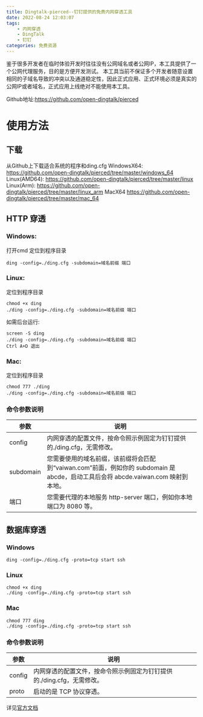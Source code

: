 ```yaml
---
title: Dingtalk-pierced--钉钉提供的免费内网穿透工具
date: 2022-08-24 12:03:07
tags:
	- 内网穿透
	- DingTalk
	- 钉钉
categories: 免费资源
---
```

鉴于很多开发者在临时体验开发时往往没有公网域名或者公网IP，本工具提供了一个公网代理服务，目的是方便开发测试。
本工具当前不保证多个开发者随意设置相同的子域名导致的冲突以及通道稳定性，因此正式应用、正式环境必须是真实的公网IP或者域名，正式应用上线绝对不能使用本工具。
<!--more-->
Github地址:https://github.com/open-dingtalk/pierced
# 使用方法
## 下载
从Github上下载适合系统的程序和ding.cfg
WindowsX64:
https://github.com/open-dingtalk/pierced/tree/master/windows_64
Linux(AMD64):
https://github.com/open-dingtalk/pierced/tree/master/linux
Linux(Arm):
https://github.com/open-dingtalk/pierced/tree/master/linux_arm
MacX64
https://github.com/open-dingtalk/pierced/tree/master/mac_64

## HTTP 穿透
### Windows:
打开cmd 定位到程序目录
```
ding -config=./ding.cfg -subdomain=域名前缀 端口
```

### Linux:
定位到程序目录
```
chmod +x ding
./ding -config=./ding.cfg -subdomain=域名前缀 端口
```
如需后台运行:
```
screen -S ding
./ding -config=./ding.cfg -subdomain=域名前缀 端口
Ctrl A+D 退出
```
### Mac:
定位到程序目录
```
chmod 777 ./ding
./ding -config=./ding.cfg -subdomain=域名前缀 端口
```
### 命令参数说明
|参数	|说明|
|---|---|
|config|内网穿透的配置文件，按命令照示例固定为钉钉提供的./ding.cfg，无需修改。|
|subdomain|您需要使用的域名前缀，该前缀将会匹配到“vaiwan.com”前面，例如你的 subdomain 是 abcde，启动工具后会将 abcde.vaiwan.com 映射到本地。|
|端口	|您需要代理的本地服务 http-server 端口，例如你本地端口为 8080 等。|

## 数据库穿透
### Windows
```
ding -config=./ding.cfg -proto=tcp start ssh
```
### Linux
```
chmod +x ding
./ding -config=./ding.cfg -proto=tcp start ssh
```
### Mac
```
chmod 777 ding
./ding -config=./ding.cfg -proto=tcp start ssh
```
### 命令参数说明
|参数	|说明|
|---|---|
|config|内网穿透的配置文件，按命令照示例固定为钉钉提供的./ding.cfg，无需修改。|
|proto|启动的是 TCP 协议穿透。|

详见[官方文档](https://github.com/open-dingtalk/pierced/blob/master/README.md)
